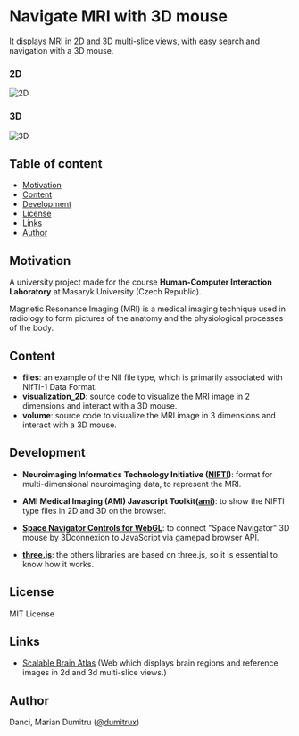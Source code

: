 # Navigate MRI with 3D mouse
It displays MRI in 2D and 3D multi-slice views, with easy search and navigation with a 3D mouse.

### 2D
![2D](./assets/2D.gif)

### 3D
![3D](./assets/3D.gif)


## Table of content
* [Motivation](#motivation)
* [Content](#content)
* [Development](#development)
* [License](#license)
* [Links](#links)
* [Author](#author)


## Motivation
A university project made for the course **Human-Computer Interaction Laboratory** at Masaryk University (Czech Republic).

Magnetic Resonance Imaging (MRI) is a medical imaging technique used in radiology to form pictures of the anatomy and the physiological processes of the body.


## Content
* **files**: an example of the NII file type, which is primarily associated with NIfTI-1 Data Format.
* **visualization_2D**: source code to visualize the MRI image in 2 dimensions and interact with a 3D mouse.
* **volume**: source code to visualize the MRI image in 3 dimensions and interact with a 3D mouse.


## Development
* **Neuroimaging Informatics Technology Initiative ([NIFTI](https://nifti.nimh.nih.gov/))**: format for multi-dimensional neuroimaging data, to represent the MRI.


* **AMI Medical Imaging (AMI) Javascript Toolkit([ami](https://github.com/FNNDSC/ami))**: to show the NIFTI type files in 2D and 3D on the browser.

* **[Space Navigator Controls for WebGL](https://github.com/archilogic-com/aframe-space-navigator-controls)**: to connect "Space Navigator" 3D mouse by 3Dconnexion to JavaScript via gamepad browser API.

* **[three.js](https://github.com/mrdoob/three.js/)**: the others libraries are based on three.js, so it is essential to know how it works.


## License
MIT License


## Links
* [Scalable Brain Atlas](https://scalablebrainatlas.incf.org/mouse/ABA12) (Web which displays brain regions and reference images in 2d and 3d multi-slice views.)


## Author
Danci, Marian Dumitru ([@dumitrux](https://github.com/dumitrux))